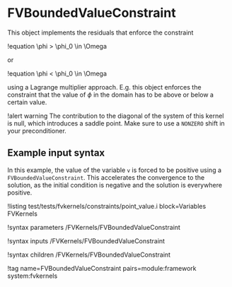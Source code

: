 # FVBoundedValueConstraint

This object implements the residuals that enforce the constraint

!equation
\phi > \phi_0 \in \Omega

or

!equation
\phi < \phi_0 \in \Omega

using a Lagrange multiplier approach. E.g. this object enforces the constraint
that the value of $\phi$ in the domain has to be above or below a certain value.

!alert warning
The contribution to the diagonal of the system of this kernel is null, which introduces a saddle
point. Make sure to use a `NONZERO` shift in your preconditioner.

## Example input syntax

In this example, the value of the variable `v` is forced to be positive using a `FVBoundedValueConstraint`.
This accelerates the convergence to the solution, as the initial condition is negative and the solution
is everywhere positive.

!listing test/tests/fvkernels/constraints/point_value.i block=Variables FVKernels

!syntax parameters /FVKernels/FVBoundedValueConstraint

!syntax inputs /FVKernels/FVBoundedValueConstraint

!syntax children /FVKernels/FVBoundedValueConstraint

!tag name=FVBoundedValueConstraint pairs=module:framework system:fvkernels
